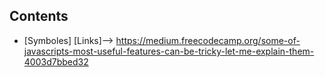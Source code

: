 
## Contents

* [Symboles]
  [Links]--> https://medium.freecodecamp.org/some-of-javascripts-most-useful-features-can-be-tricky-let-me-explain-them-4003d7bbed32
